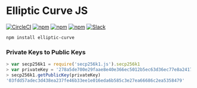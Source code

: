 # Elliptic Curve JS

[![CircleCI](https://img.shields.io/circleci/project/blockstack/elliptic-curve-js.svg)](https://circleci.com/gh/blockstack/elliptic-curve-js)
[![npm](https://img.shields.io/npm/l/elliptic-curve.svg)](https://www.npmjs.com/package/elliptic-curve)
[![npm](https://img.shields.io/npm/v/elliptic-curve.svg)](https://www.npmjs.com/package/elliptic-curve)
[![npm](https://img.shields.io/npm/dm/elliptic-curve.svg)](https://www.npmjs.com/package/elliptic-curve)
[![Slack](http://slack.blockstack.org/badge.svg)](http://slack.blockstack.org/)

```
npm install elliptic-curve
```

### Private Keys to Public Keys

```js
> var secp256k1 = require('secp256k1.js').secp256k1
> var privateKey = '278a5de700e29faae8e40e366ec5012b5ec63d36ec77e8a2417154cc1d25383f'
> secp256k1.getPublicKey(privateKey)
'03fdd57adec3d438ea237fe46b33ee1e016eda6b585c3e27ea66686c2ea5358479'
```
